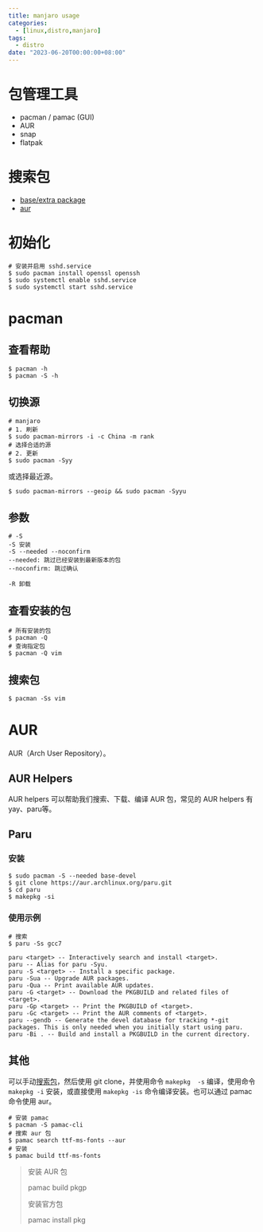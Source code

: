 ```yaml
---
title: manjaro usage
categories: 
  - [linux,distro,manjaro]
tags:
  - distro
date: "2023-06-20T00:00:00+08:00"
---
```


# 包管理工具

- pacman / pamac (GUI)
- AUR
- snap
- flatpak

# 搜索包

- [base/extra package](https://archlinux.org/packages/)
- [aur](https://aur.archlinux.org/packages)

# 初始化

```shell
# 安装并启用 sshd.service
$ sudo pacman install openssl openssh
$ sudo systemctl enable sshd.service
$ sudo systemctl start sshd.service
```

# pacman

## 查看帮助

```shell
$ pacman -h
$ pacman -S -h
```

## 切换源

```shell
# manjaro
# 1. 刷新
$ sudo pacman-mirrors -i -c China -m rank
# 选择合适的源
# 2. 更新
$ sudo pacman -Syy
```

或选择最近源。

```shell
$ sudo pacman-mirrors --geoip && sudo pacman -Syyu
```

## 参数

```shell
# -S
-S 安装
-S --needed --noconfirm
--needed: 跳过已经安装到最新版本的包
--noconfirm: 跳过确认

-R 卸载
```

## 查看安装的包

```shell
# 所有安装的包
$ pacman -Q
# 查询指定包
$ pacman -Q vim
```

## 搜索包

```shell
$ pacman -Ss vim
```

# AUR

AUR（Arch User Repository）。

## AUR Helpers

AUR helpers 可以帮助我们搜索、下载、编译 AUR 包，常见的 AUR helpers 有 yay、paru等。

## Paru

### 安装

```shell
$ sudo pacman -S --needed base-devel
$ git clone https://aur.archlinux.org/paru.git
$ cd paru
$ makepkg -si
```

### 使用示例

```shell
# 搜索
$ paru -Ss gcc7
```

```shell
paru <target> -- Interactively search and install <target>.
paru -- Alias for paru -Syu.
paru -S <target> -- Install a specific package.
paru -Sua -- Upgrade AUR packages.
paru -Qua -- Print available AUR updates.
paru -G <target> -- Download the PKGBUILD and related files of <target>.
paru -Gp <target> -- Print the PKGBUILD of <target>.
paru -Gc <target> -- Print the AUR comments of <target>.
paru --gendb -- Generate the devel database for tracking *-git packages. This is only needed when you initially start using paru.
paru -Bi . -- Build and install a PKGBUILD in the current directory.
```

## 其他

可以手动[搜索包](https://aur.archlinux.org/packages)，然后使用 git clone，并使用命令 `makepkg  -s` 编译，使用命令 `makepkg -i` 安装，或直接使用 `makepkg -is` 命令编译安装。也可以通过 pamac 命令使用 aur。 

```shell
# 安装 pamac
$ pacman -S pamac-cli
# 搜索 aur 包
$ pamac search ttf-ms-fonts --aur
# 安装
$ pamac build ttf-ms-fonts 
```

> 安装 AUR 包
>
> pamac build pkgp
>
> 安装官方包
>
> pamac install pkg 
